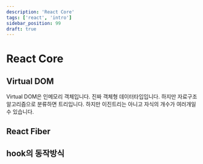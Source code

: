 ```yaml
---
description: 'React Core'
tags: ['react', 'intro']
sidebar_position: 99
draft: true
---
```


# React Core

## Virtual DOM

Virtual DOM은 인메모리 객체입니다. 진짜 객체형 데이터타입입니다. 하지만 자료구조 알고리즘으로 분류하면 트리입니다. 하지만 이진트리는 아니고 자식의 개수가 여러개일 수 있습니다.

## React Fiber

## hook의 동작방식
